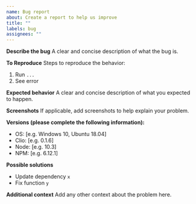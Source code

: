```yaml
---
name: Bug report
about: Create a report to help us improve
title: ""
labels: bug
assignees: ""
---
```


**Describe the bug**
A clear and concise description of what the bug is.

**To Reproduce**
Steps to reproduce the behavior:

1. Run `...`
2. See error

**Expected behavior**
A clear and concise description of what you expected to happen.

**Screenshots**
If applicable, add screenshots to help explain your problem.

**Versions (please complete the following information):**

- OS: [e.g. Windows 10, Ubuntu 18.04]
- Clio: [e.g. 0.1.6]
- Node: [e.g. 10.3]
- NPM: [e.g. 6.12.1]

**Possible solutions**

- Update dependency `x`
- Fix function `y`

**Additional context**
Add any other context about the problem here.
